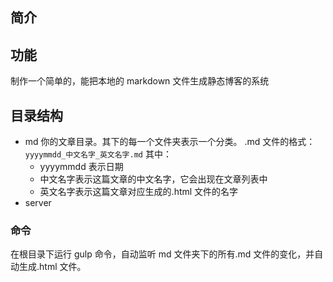 ## 简介

## 功能

制作一个简单的，能把本地的 markdown 文件生成静态博客的系统

## 目录结构

- md
  你的文章目录。其下的每一个文件夹表示一个分类。
  .md 文件的格式：`yyyymmdd_中文名字_英文名字.md`
  其中：
  - yyyymmdd 表示日期
  - 中文名字表示这篇文章的中文名字，它会出现在文章列表中
  - 英文名字表示这篇文章对应生成的.html 文件的名字
- server

### 命令

在根目录下运行 gulp 命令，自动监听 md 文件夹下的所有.md 文件的变化，并自动生成.html 文件。
